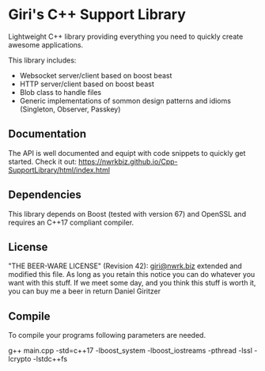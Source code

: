 Giri's C++ Support Library
==========================

Lightweight C++ library providing everything you need to quickly create awesome applications.

This library includes:
* Websocket server/client based on boost beast
* HTTP server/client based on boost beast
* Blob class to handle files
* Generic implementations of sommon design patterns and idioms (Singleton, Observer, Passkey)

## Documentation

The API is well documented and equipt with code snippets to quickly get started.
Check it out: https://nwrkbiz.github.io/Cpp-SupportLibrary/html/index.html

## Dependencies

This library depends on Boost (tested with version 67) and OpenSSL and requires an C++17 compliant compiler.

## License

"THE BEER-WARE LICENSE" (Revision 42):
<giri@nwrk.biz> extended and modified this file. As long as you retain this notice you
can do whatever you want with this stuff. If we meet some day, and you think
this stuff is worth it, you can buy me a beer in return Daniel Giritzer

## Compile

To compile your programs following parameters are needed.

g++ main.cpp -std=c++17 -lboost_system -lboost_iostreams -pthread -lssl -lcrypto -lstdc++fs